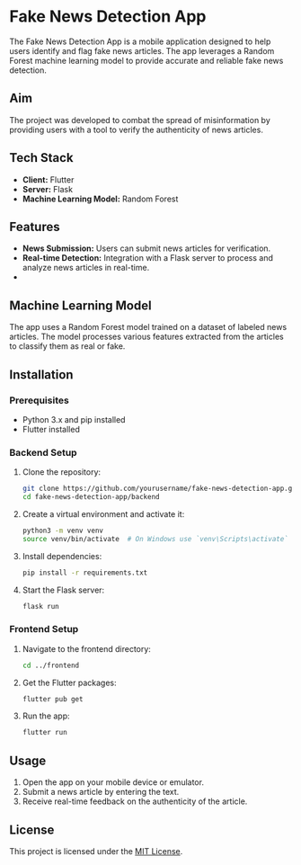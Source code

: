 # Fake News Detection App

The Fake News Detection App is a mobile application designed to help users identify and flag fake news articles. The app leverages a Random Forest machine learning model to provide accurate and reliable fake news detection.

## Aim

The project was developed to combat the spread of misinformation by providing users with a tool to verify the authenticity of news articles.

## Tech Stack

- **Client:** Flutter
- **Server:** Flask
- **Machine Learning Model:** Random Forest

## Features

- **News Submission:** Users can submit news articles for verification.
- **Real-time Detection:** Integration with a Flask server to process and analyze news articles in real-time.
- 
## Machine Learning Model

The app uses a Random Forest model trained on a dataset of labeled news articles. The model processes various features extracted from the articles to classify them as real or fake.

## Installation

### Prerequisites

- Python 3.x and pip installed
- Flutter installed

### Backend Setup

1. Clone the repository:
    ```bash
    git clone https://github.com/yourusername/fake-news-detection-app.git
    cd fake-news-detection-app/backend
    ```

2. Create a virtual environment and activate it:
    ```bash
    python3 -m venv venv
    source venv/bin/activate  # On Windows use `venv\Scripts\activate`
    ```

3. Install dependencies:
    ```bash
    pip install -r requirements.txt
    ```



4. Start the Flask server:
    ```bash
    flask run
    ```

### Frontend Setup

1. Navigate to the frontend directory:
    ```bash
    cd ../frontend
    ```

2. Get the Flutter packages:
    ```bash
    flutter pub get
    ```

3. Run the app:
    ```bash
    flutter run
    ```

## Usage

1. Open the app on your mobile device or emulator.
2. Submit a news article by entering the text.
3. Receive real-time feedback on the authenticity of the article.

## License

This project is licensed under the [MIT License](https://choosealicense.com/licenses/mit/).
